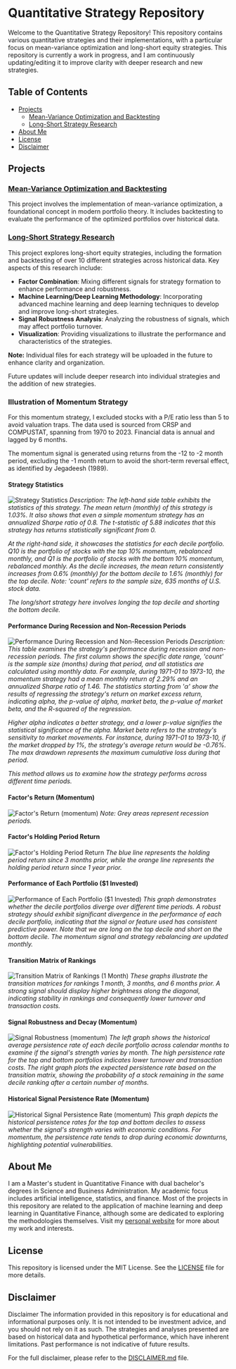 
# Quantitative Strategy Repository

Welcome to the Quantitative Strategy Repository! This repository contains various quantitative strategies and their implementations, with a particular focus on mean-variance optimization and long-short equity strategies. This repository is currently a work in progress, and I am continuously updating/editing it to improve clarity with deeper research and new strategies.

## Table of Contents

- [Projects](#projects)
  - [Mean-Variance Optimization and Backtesting](#mean-variance-optimization-and-backtesting)
  - [Long-Short Strategy Research](#long-short-strategy-research)
- [About Me](#about-me)
- [License](#license)
- [Disclaimer](#disclaimer)

## Projects

### [Mean-Variance Optimization and Backtesting](./Portfolio_Optimization.ipynb)
This project involves the implementation of mean-variance optimization, a foundational concept in modern portfolio theory. It includes backtesting to evaluate the performance of the optimized portfolios over historical data.

### [Long-Short Strategy Research](./Strategy_Factors_Formation.ipynb)
This project explores long-short equity strategies, including the formation and backtesting of over 10 different strategies across historical data. Key aspects of this research include:
- **Factor Combination**: Mixing different signals for strategy formation to enhance performance and robustness.
- **Machine Learning/Deep Learning Methodology**: Incorporating advanced machine learning and deep learning techniques to develop and improve long-short strategies.
- **Signal Robustness Analysis**: Analyzing the robustness of signals, which may affect portfolio turnover.
- **Visualization**: Providing visualizations to illustrate the performance and characteristics of the strategies.

**Note:** Individual files for each strategy will be uploaded in the future to enhance clarity and organization.

Future updates will include deeper research into individual strategies and the addition of new strategies.

### Illustration of Momentum Strategy

For this momentum strategy, I excluded stocks with a P/E ratio less than 5 to avoid valuation traps. The data used is sourced from CRSP and COMPUSTAT, spanning from 1970 to 2023. Financial data is annual and lagged by 6 months.

The momentum signal is generated using returns from the -12 to -2 month period, excluding the -1 month return to avoid the short-term reversal effect, as identified by Jegadeesh (1989).

#### Strategy Statistics
![Strategy Statistics](/momentum_illustration_graphs/strategy_statistics.png)
*Description: The left-hand side table exhibits the statistics of this strategy. The mean return (monthly) of this strategy is 1.03%. It also shows that even a simple momentum strategy has an annualized Sharpe ratio of 0.8. The t-statistic of 5.88 indicates that this strategy has returns statistically significant from 0.*

*At the right-hand side, it showcases the statistics for each decile portfolio. Q10 is the portfolio of stocks with the top 10% momentum, rebalanced monthly, and Q1 is the portfolio of stocks with the bottom 10% momentum, rebalanced monthly. As the decile increases, the mean return consistently increases from 0.6% (monthly) for the bottom decile to 1.6% (monthly) for the top decile. Note: 'count' refers to the sample size, 635 months of U.S. stock data.*

*The long/short strategy here involves longing the top decile and shorting the bottom decile.*

#### Performance During Recession and Non-Recession Periods
![Performance During Recession and Non-Recession Periods](/momentum_illustration_graphs/performance_periods.png)
*Description: This table examines the strategy's performance during recession and non-recession periods. The first column shows the specific date range, 'count' is the sample size (months) during that period, and all statistics are calculated using monthly data. For example, during 1971-01 to 1973-10, the momentum strategy had a mean monthly return of 2.29% and an annualized Sharpe ratio of 1.46. The statistics starting from 'α' show the results of regressing the strategy's return on market excess return, indicating alpha, the p-value of alpha, market beta, the p-value of market beta, and the R-squared of the regression.*

*Higher alpha indicates a better strategy, and a lower p-value signifies the statistical significance of the alpha. Market beta refers to the strategy's sensitivity to market movements. For instance, during 1971-01 to 1973-10, if the market dropped by 1%, the strategy's average return would be -0.76%. The max drawdown represents the maximum cumulative loss during that period.*

*This method allows us to examine how the strategy performs across different time periods.*




#### Factor's Return (Momentum)
![Factor's Return (momentum)](/momentum_illustration_graphs/factor_return.png)
*Note: Grey areas represent recession periods.*

#### Factor's Holding Period Return
![Factor's Holding Period Return](/momentum_illustration_graphs/factor_hpr.png)
*The blue line represents the holding period return since 3 months prior, while the orange line represents the holding period return since 1 year prior.*

#### Performance of Each Portfolio ($1 Invested)
![Performance of Each Portfolio ($1 Invested)](/momentum_illustration_graphs/decile_performance.png)
*This graph demonstrates whether the decile portfolios diverge over different time periods. A robust strategy should exhibit significant divergence in the performance of each decile portfolio, indicating that the signal or feature used has consistent predictive power. Note that we are long on the top decile and short on the bottom decile. The momentum signal and strategy rebalancing are updated monthly.*

#### Transition Matrix of Rankings
![Transition Matrix of Rankings (1 Month)](/momentum_illustration_graphs/transition_matrix.png)
*These graphs illustrate the transition matrices for rankings 1 month, 3 months, and 6 months prior. A strong signal should display higher brightness along the diagonal, indicating stability in rankings and consequently lower turnover and transaction costs.*

#### Signal Robustness and Decay (Momentum)
![Signal Robustness (momentum)](/momentum_illustration_graphs/signal_robustness.png)
*The left graph shows the historical average persistence rate of each decile portfolio across calendar months to examine if the signal's strength varies by month. The high persistence rate for the top and bottom portfolios indicates lower turnover and transaction costs. The right graph plots the expected persistence rate based on the transition matrix, showing the probability of a stock remaining in the same decile ranking after a certain number of months.*

#### Historical Signal Persistence Rate (Momentum)
![Historical Signal Persistence Rate (momentum)](/momentum_illustration_graphs/persistance_rate.png)
*This graph depicts the historical persistence rates for the top and bottom deciles to assess whether the signal's strength varies with economic conditions. For momentum, the persistence rate tends to drop during economic downturns, highlighting potential vulnerabilities.*

## About Me
I am a Master's student in Quantitative Finance with dual bachelor's degrees in Science and Business Administration. My academic focus includes artificial intelligence, statistics, and finance. Most of the projects in this repository are related to the application of machine learning and deep learning in Quantitative Finance, although some are dedicated to exploring the methodologies themselves. Visit my [personal website](https://justinyuchi.github.io/justinyuchihsu.github.io/) for more about my work and interests.


## License
This repository is licensed under the MIT License. See the [LICENSE](LICENSE) file for more details.

## Disclaimer
Disclaimer
The information provided in this repository is for educational and informational purposes only. It is not intended to be investment advice, and you should not rely on it as such. The strategies and analyses presented are based on historical data and hypothetical performance, which have inherent limitations. Past performance is not indicative of future results.

For the full disclaimer, please refer to the [DISCLAIMER.md](./DISCLAIMER.md) file.
